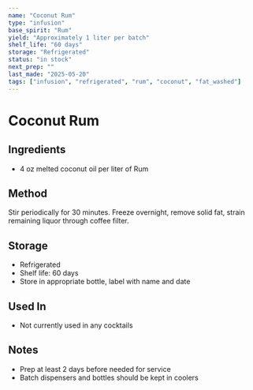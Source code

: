```yaml
---
name: "Coconut Rum"
type: "infusion"
base_spirit: "Rum"
yield: "Approximately 1 liter per batch"
shelf_life: "60 days"
storage: "Refrigerated"
status: "in stock"
next_prep: ""
last_made: "2025-05-20"
tags: ["infusion", "refrigerated", "rum", "coconut", "fat_washed"]
---
```


# Coconut Rum

## Ingredients
- 4 oz melted coconut oil per liter of Rum

## Method
Stir periodically for 30 minutes. Freeze overnight, remove solid fat, strain remaining liquor through coffee filter.

## Storage
- Refrigerated
- Shelf life: 60 days
- Store in appropriate bottle, label with name and date

## Used In
- Not currently used in any cocktails

## Notes
- Prep at least 2 days before needed for service
- Batch dispensers and bottles should be kept in coolers
